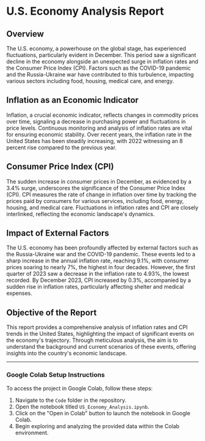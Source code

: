 # U.S. Economy Analysis Report

## Overview
The U.S. economy, a powerhouse on the global stage, has experienced fluctuations, particularly evident in December. This period saw a significant decline in the economy alongside an unexpected surge in inflation rates and the Consumer Price Index (CPI). Factors such as the COVID-19 pandemic and the Russia-Ukraine war have contributed to this turbulence, impacting various sectors including food, housing, medical care, and energy.

## Inflation as an Economic Indicator
Inflation, a crucial economic indicator, reflects changes in commodity prices over time, signaling a decrease in purchasing power and fluctuations in price levels. Continuous monitoring and analysis of inflation rates are vital for ensuring economic stability. Over recent years, the inflation rate in the United States has been steadily increasing, with 2022 witnessing an 8 percent rise compared to the previous year.

## Consumer Price Index (CPI)
The sudden increase in consumer prices in December, as evidenced by a 3.4% surge, underscores the significance of the Consumer Price Index (CPI). CPI measures the rate of change in inflation over time by tracking the prices paid by consumers for various services, including food, energy, housing, and medical care. Fluctuations in inflation rates and CPI are closely interlinked, reflecting the economic landscape's dynamics.

## Impact of External Factors
The U.S. economy has been profoundly affected by external factors such as the Russia-Ukraine war and the COVID-19 pandemic. These events led to a sharp increase in the annual inflation rate, reaching 9.1%, with consumer prices soaring to nearly 7%, the highest in four decades. However, the first quarter of 2023 saw a decrease in the inflation rate to 4.93%, the lowest recorded. By December 2023, CPI increased by 0.3%, accompanied by a sudden rise in inflation rates, particularly affecting shelter and medical expenses.

## Objective of the Report
This report provides a comprehensive analysis of inflation rates and CPI trends in the United States, highlighting the impact of significant events on the economy's trajectory. Through meticulous analysis, the aim is to understand the background and current scenarios of these events, offering insights into the country's economic landscape.

---

### Google Colab Setup Instructions

To access the project in Google Colab, follow these steps:

1. Navigate to the `Code` folder in the repository.
2. Open the notebook titled `US_Economy_Analysis.ipynb`.
3. Click on the "Open in Colab" button to launch the notebook in Google Colab.
4. Begin exploring and analyzing the provided data within the Colab environment.

